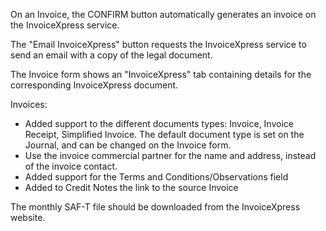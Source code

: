 On an Invoice, the CONFIRM button automatically generates an invoice on
the InvoiceXpress service.

The "Email InvoiceXpress" button requests the InvoiceXpress service to
send an email with a copy of the legal document.

The Invoice form shows an "InvoiceXpress" tab containing details for the
corresponding InvoiceXpress document.

Invoices:

- Added support to the different documents types: Invoice, Invoice
  Receipt, Simplified Invoice. The default document type is set on the
  Journal, and can be changed on the Invoice form.
- Use the invoice commercial partner for the name and address, instead
  of the invoice contact.
- Added support for the Terms and Conditions/Observations field
- Added to Credit Notes the link to the source Invoice


The monthly SAF-T file should be downloaded from the InvoiceXpress website.
